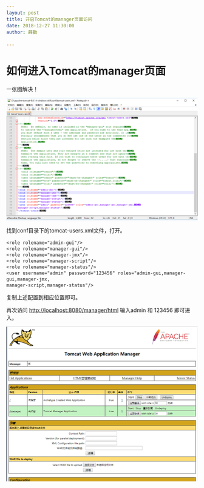 ```yaml
---
layout: post
title: 开启Tomcat的manager页面访问
date: 2018-12-27 11:30:00
author: 薛勤

---
```

# 如何进入Tomcat的manager页面

一张图解决！

![](./20181227开启Tomcat的manager页面访问/1136672-20181227112842299-507762524.png)


找到conf目录下的tomcat-users.xml文件，打开。

```
<role rolename="admin-gui"/>
<role rolename="manager-gui"/>
<role rolename="manager-jmx"/>
<role rolename="manager-script"/>
<role rolename="manager-status"/>
<user username="admin" password="123456" roles="admin-gui,manager-gui,manager-jmx,
manager-script,manager-status"/>
```

复制上述配置到相应位置即可。

再次访问 [http://localhost:8080/manager/html](http://localhost:8080/manager/html) 输入admin 和 123456 即可进入。

![](./20181227开启Tomcat的manager页面访问/1136672-20181227112902322-1176730706.png)



